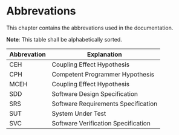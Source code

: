 # Abbrevations

This chapter contains the abbrevations used in the documentation.

**Note**: This table shall be alphabetically sorted.

Abbrevation | Explanation
------------|------------
CEH         | Coupling Effect Hypothesis
CPH         | Competent Programmer Hypothesis
MCEH        | Coupling Effect Hypothesis
SDD         | Software Design Specification
SRS         | Software Requirements Specification
SUT         | System Under Test
SVC         | Software Verification Specification
